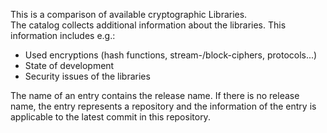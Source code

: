 This is a comparison of available cryptographic Libraries.  
The catalog collects additional information about the libraries. This information includes e.g.:

- Used encryptions (hash functions, stream-/block-ciphers, protocols...)
- State of development
- Security issues of the libraries

The name of an entry contains the release name. If there is no release name, the entry represents a repository and the
information of the entry is applicable to the latest commit in this repository.
